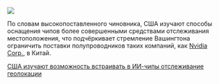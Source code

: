 <!--2025-08-06 13:21:24-->
<div class="yb">
  <div class="rss habr"><img src="https://habrastorage.org/getpro/habr/upload_files/222/2c9/85b/2222c985b2344cf76c732a669dd6da35.webp" /><p>По словам высокопоставленного чиновника, США изучают способы оснащения чипов более совершенными средствами отслеживания местоположения, что подчёркивает стремление Вашингтона ограничить поставки полупроводников таких компаний, как&nbsp;<a href="https://www.bloomberg.com/quote/NVDA:US" rel="noopener noreferrer nofollow">Nvidia Corp.</a>, в Китай.</p> <a... <p class="titl"><a href="https://habr.com/ru/companies/bothub/news/934570/?utm_source=habrahabr&utm_medium=rss&utm_campaign=934570">США изучают возможность встраивать в ИИ-чипы отслеживание геолокации</a></p></div>
</div>
